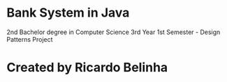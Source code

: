 # Bank System in Java

2nd Bachelor degree in Computer Science 3rd Year 1st Semester - Design Patterns Project

# Created by Ricardo Belinha
